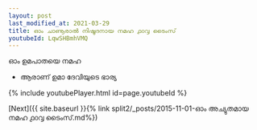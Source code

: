```yaml
---
layout: post
last_modified_at: 2021-03-29
title: ഓം ചാണൂരാൽ നിഷൂദനായ നമഹ ൧൦൮ ടൈംസ്
youtubeId: LqwSHBmhVMQ
---
```

 
 
 ഓം ഉമപാതയെ നമഹ 
 
 -  ആരാണ് ഉമാ ദേവിയുടെ ഭാര്യ 
 
  
 
  
 
 
 
 
 
 


{% include youtubePlayer.html id=page.youtubeId %}
 
[Next]({{ site.baseurl }}{% link  split2/_posts/2015-11-01-ഓം അച്യുതമായ നമഹ  ൧൦൮ ടൈംസ്.md%})
 
